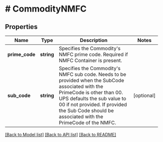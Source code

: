 # # CommodityNMFC

## Properties

Name | Type | Description | Notes
------------ | ------------- | ------------- | -------------
**prime_code** | **string** | Specifies the Commodity&#39;s NMFC prime code.  Required if NMFC Container is present. |
**sub_code** | **string** | Specifies the Commodity&#39;s NMFC sub code.  Needs to be provided when the SubCode associated with the PrimeCode is other than 00. UPS defaults the sub value to 00 if not provided. If provided the Sub Code should be associated with the PrimeCode of the NMFC. | [optional]

[[Back to Model list]](../../README.md#models) [[Back to API list]](../../README.md#endpoints) [[Back to README]](../../README.md)
